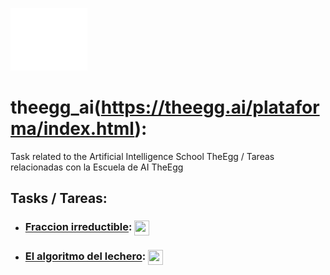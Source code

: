 ![image_theegg_ai](images/README/theEgg_logo.png)
# theegg_ai(https://theegg.ai/plataforma/index.html): 
Task related to the Artificial Intelligence School TheEgg / Tareas relacionadas con la Escuela de AI TheEgg

## Tasks / Tareas:

- ### [Fraccion irreductible](https://github.com/juan-martinez-herrero/theegg_ai/tree/master/tarea_21): <a href="https://github.com/juan-martinez-herrero/theegg_ai/tree/master/tarea_21"><img src="https://d36jcksde1wxzq.cloudfront.net/be7833db9bddb4494d2a7c3dd659199a.png" align="center" height="24" width="24" ></a>

- ### [El algoritmo del lechero](https://github.com/juan-martinez-herrero/theegg_ai/tree/master/tarea_22): <a href="https://github.com/juan-martinez-herrero/theegg_ai/tree/master/tarea_22"><img src="https://d36jcksde1wxzq.cloudfront.net/be7833db9bddb4494d2a7c3dd659199a.png" align="center" height="24" width="24" ></a>

